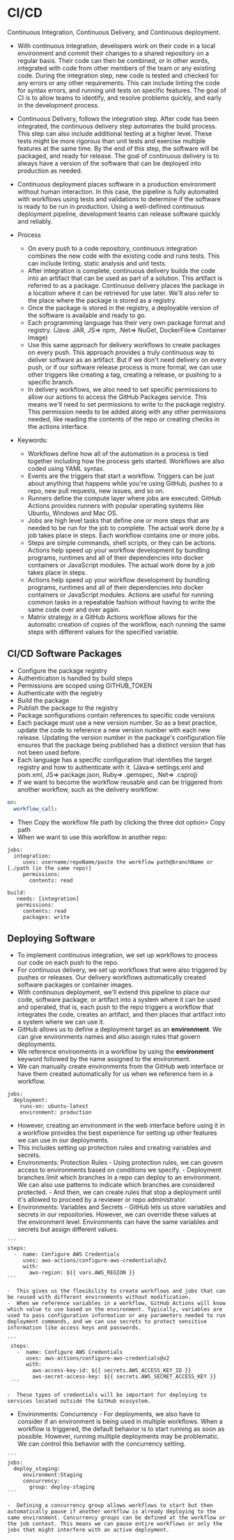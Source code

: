 # CI/CD
Continuous Integration, Continuous Delivery, and Continuous deployment. </br>

- With continuous integration, developers work on their code in a local environment and commit their changes to a shared repository on a regular basis. Their code can then be combined, or in other words, integrated with code from other members of the team or any existing code. During the integration step, new code is tested and checked for any errors or any other requirements. This can include linting the code for syntax errors, and running unit tests on specific features. The goal of CI is to allow teams to identify, and resolve problems quickly, and early in the development process.
- Continuous Delivery, follows the integration step. After code has been integrated, the continuous delivery step automates the build process. This step can also include additional testing at a higher level. These tests might be more rigorous than unit tests and exercise multiple features at the same time. By the end of this step, the software will be packaged, and ready for release.  The goal of continuous delivery is to always have a version of the software that can be deployed into production as needed.
- Continuous deployment places software in a production environment without human interaction. In this case, the pipeline is fully automated with workflows using tests and validations to determine if the software is ready to be run in production. Using a well-defined continuous deployment pipeline, development teams can release software quickly and reliably.
- Process
  -   On every push to a code repository, continuous integration combines the new code with the existing code and runs tests. This can include linting, static analysis and unit tests.
  -   After integration is complete, continuous delivery builds the code into an artifact that can be used as part of a solution. This artifact is referred to as a package. Continuous delivery places the package in a location where it can be retrieved for use later. We'll also refer to the place where the package is stored as a registry.
  -   Once the package is stored in the registry, a deployable version of the software is available and ready to go.
  -   Each programming language has their very own package format and registry. (Java: JAR, JS=> npm, .Net=> NuGet, DockerFile=> Container image)
  -   Use this same approach for delivery workflows to create packages on every push. This approach provides a truly continuous way to deliver software as an artifact. But if we don't need delivery on every push, or if our software release process is more formal, we can use other triggers like creating a tag, creating a release, or pushing to a specific branch.
  -   In delivery workflows, we also need to set specific permissions to allow our actions to access the GitHub Packages service. This means we'll need to set permissions to write to the package registry. This permission needs to be added along with any other permissions needed, like reading the contents of the repo or creating checks in the actions interface.

- Keywords:
  -   Workflows define how all of the automation in a process is tied together including how the process gets started. Workflows are also coded using YAML syntax. 
  -   Events are the triggers that start a workflow. Triggers can be just about anything that happens while you're using GitHub, pushes to a repo, new pull requests, new issues, and so on.
  -   Runners define the compute layer where jobs are executed. GitHub Actions provides runners with popular operating systems like Ubuntu, Windows and Mac OS.
  -   Jobs are high level tasks that define one or more steps that are needed to be run for the job to complete. The actual work done by a job takes place in steps. Each workflow contains one or more jobs.
  -   Steps are simple commands, shell scripts, or they can be actions. Actions help speed up your workflow development by bundling programs, runtimes and all of their dependencies into docker containers or JavaScript modules. The actual work done by a job takes place in steps.
  -   Actions help speed up your workflow development by bundling programs, runtimes and all of their dependencies into docker containers or JavaScript modules. Actions are useful for running common tasks in a repeatable fashion without having to write the same code over and over again.
  -   Matrix strategy in a GitHub Actions workflow allows for the automatic creation of copies of the workflow, each running the same steps with different values for the specified variable.

## CI/CD Software Packages
-  Configure the package registry
  -  Authentication is handled by build steps
  -  Permissions are scoped using GITHUB_TOKEN
-  Authenticate with the registry
-  Build the package
-  Publish the package to the registry
  -  Package sonfigurations contain references to specific code versions
  -  Each package must use a new version number. So as a best practice, update the code to reference a new version number with each new release. Updating the version number in the package's configuration file ensures that the package being published has a distinct version that has not been used before.
-  Each language has a specific configuration that identifies the target registry and how to authenticate with it. (Java=> settings.xml and pom.xml, JS=> package.json, Ruby=> .gemspec, .Net=> .csproj)
-  If we want to become the workflow reusable and can be triggered from another workflow, such as the delivery workflow:

``` yaml
on:
  workflow_call:
```

  -  Then Copy the workflow file path by clicking the three dot option> Copy path
  -  When we want to use this workflow in another repo:

  ```
  jobs:
    integration:
       uses: username/repoName/paste the workflow path@branchName or [./path (in the same repo)]
       permissions:
         contents: read
  
  build:
     needs: [integration]
     permissions:
       contents: read
       packages: write
  ```
  
## Deploying Software
-  To implement continuous integration, we set up workflows to process our code on each push to the repo.
-  For continuous delivery, we set up workflows that were also triggered by pushes or releases. Our delivery workflows automatically created software packages or container images.
-  With continuous deployment, we'll extend this pipeline to place our code, software package, or artifact into a system where it can be used and operated, that is, each push to the repo triggers a workflow that integrates the code, creates an artifact, and then places that artifact into a system where we can use it.
-  GitHub allows us to define a deployment target as an **environment**. We can give environments names and also assign rules that govern deployments.
  -  We reference environments in a workflow by using the **environment** keyword followed by the name assigned to the environment. 
  -  We can manually create environments from the GitHub web interface or have them created automatically for us when we reference hem in a workflow.

  ```
  jobs:
    deployment:
      runs-on: ubuntu-latest
      environment: production
  ```

  -  However, creating an environment in the web interface before using it in a workflow provides the best experience for setting up other features we can use in our deployments.
  -  This includes setting up protection rules and creating variables and secrets.
  -  Environments: Protection Rules
    -  Using protection rules, we can govern access to environments based on conditions we specify.
    -  Deployment branches limit which branches in a repo can deploy to an environment. We can also use patterns to indicate which branches are considered protected.
    -  And then, we can create rules that stop a deployment until it's allowed to proceed by a reviewer or repo administrator.
  -  Environments: Variables and Secrets
    -  GitHub lets us store variables and secrets in our repositories. However, we can override these values at the environment level. Environments can have the same variables and secrets but assign different values.
    
    ```
    steps:
      -  name: Configure AWS Credentials
         uses: aws-actions/configure-aws-credentials@v2
         with:
           aws-region: ${{ vars.AWS_REGION }}
    ```
    
    -  This gives us the flexibility to create workflows and jobs that can be reused with different environments without modification. 
    -  When we reference variables in a workflow, GitHub Actions will know which value to use based on the environment. Typically, variables are used to pass configuration information or any parameters needed to run deployment commands, and we can use secrets to protect sensitive information like access keys and passwords. 
    
    ```
     steps:
       -  name: Configure AWS Credentials
          uses: aws-actions/configure-aws-credentials@v2
          with:
            aws-access-key-id: ${{ secrets.AWS_ACCESS_KEY_ID }}
            aws-secret-access-key: ${{ secrets.AWS_SECRET_ACCESS_KEY }}
     ```
     
    -  These types of credentials will be important for deploying to services located outside the GitHub ecosystem. 
  -  Environments: Concurrency
    -  For deployments, we also have to consider if an environment is being used in multiple workflows. When a workflow is triggered, the default behavior is to start running as soon as possible. However, running multiple deployments may be problematic. We can control this behavior with the concurrency setting.
     
    ```
    jobs:
      deploy_staging:
         environment:Staging
         concurrency:
           group: deploy-staging
    ```
    
    -  Defining a concurrency group allows workflows to start but then automatically pause if another workflow is already deploying to the same environment. Concurrency groups can be defined at the workflow or the job context. This means we can pause entire workflows or only the jobs that might interfere with an active deployment.
